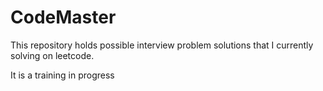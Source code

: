 # CodeMaster

This repository holds possible interview problem solutions that I currently solving on leetcode.

It is a training in progress
